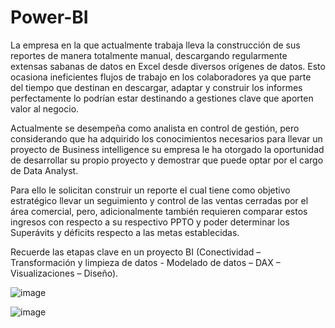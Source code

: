 # Power-BI
La empresa en la que actualmente trabaja lleva la construcción de sus reportes de manera totalmente manual, descargando regularmente extensas sabanas de datos en Excel desde diversos orígenes de datos. Esto ocasiona ineficientes flujos de trabajo en los colaboradores ya que parte del tiempo que destinan en descargar, adaptar y construir los informes perfectamente lo podrían estar destinando a gestiones clave que aporten valor al negocio.

Actualmente se desempeña como analista en control de gestión, pero considerando que 
ha adquirido los conocimientos necesarios para llevar un proyecto de Business intelligence
su empresa le ha otorgado la oportunidad de desarrollar su propio proyecto y demostrar 
que puede optar por el cargo de Data Analyst.

Para ello le solicitan construir un reporte el cual tiene como objetivo estratégico llevar 
un seguimiento y control de las ventas cerradas por el área comercial, pero, 
adicionalmente también requieren comparar estos ingresos con respecto a su respectivo 
PPTO y poder determinar los Superávits y déficits respecto a las metas establecidas.

Recuerde las etapas clave en un proyecto BI (Conectividad – Transformación y limpieza de 
datos - Modelado de datos – DAX – Visualizaciones – Diseño).

![image](https://user-images.githubusercontent.com/116418371/215371747-305e15b6-a8b5-4568-87f6-17010b28bb26.png)

![image](https://user-images.githubusercontent.com/116418371/215371914-782e22ed-c2b5-452a-a98e-919a482fe8f2.png)

